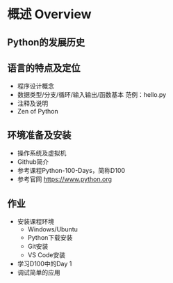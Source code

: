 # 概述 Overview

## Python的发展历史

## 语言的特点及定位

* 程序设计概念
* 数据类型/分支/循环/输入输出/函数基本
范例：hello.py
* 注释及说明
* Zen of Python

## 环境准备及安装

* 操作系统及虚拟机
* Github简介
* 参考课程Python-100-Days，简称D100
* 参考官网 https://www.python.org

## 作业

* 安装课程环境
  * Windows/Ubuntu
  * Python下载安装
  * Git安装
  * VS Code安装
* 学习D100中的Day 1
* 调试简单的应用
